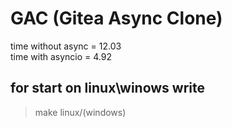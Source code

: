 # GAC (Gitea Async Clone)

time without async = 12.03  
time with asyncio = 4.92  

## for start on linux\winows write 
>make linux/(windows)
